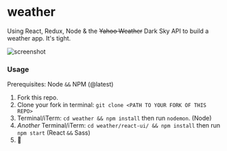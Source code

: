 # weather
Using React, Redux, Node &amp; the ~~Yahoo Weather~~ Dark Sky API to build a weather app. It's tight. 

![screenshot](https://raw.githubusercontent.com/joehdodd/weather/master/Screenshot-2018-2-22%20Weather%20App.jpg)


### Usage
Prerequisites: Node `&&` NPM (@latest)

1. Fork this repo.
2. Clone your fork in terminal: `git clone <PATH TO YOUR FORK OF THIS REPO>`
2. Terminal/iTerm: `cd weather && npm install` then run `nodemon`. (Node)
3. _Another_ Terminal/iTerm: `cd weather/react-ui/ && npm install` then run `npm start` (React `&&` Sass)
4. 💯
